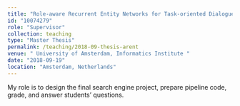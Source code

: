 ```yaml
---
title: "Role-aware Recurrent Entity Networks for Task-oriented Dialogue Systems (Arent Stienstra)"
id: "10074279"
role: "Supervisor"
collection: teaching
type: "Master Thesis"
permalink: /teaching/2018-09-thesis-arent
venue: " University of Amsterdam, Informatics Institute "
date: "2018-09-19"
location: "Amsterdam, Netherlands"
---
```


My role is to design the final search engine project, prepare pipeline code, grade, and answer students’ questions.